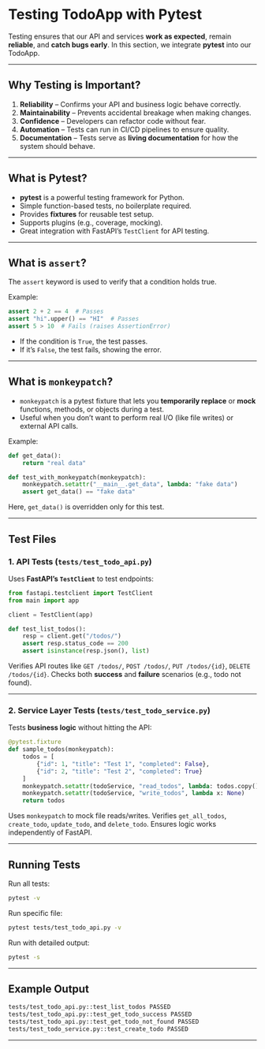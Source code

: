 # Testing TodoApp with Pytest

Testing ensures that our API and services **work as expected**, remain **reliable**, and **catch bugs early**. In this section, we integrate **pytest** into our TodoApp.

---

## Why Testing is Important?

1. **Reliability** – Confirms your API and business logic behave correctly.
2. **Maintainability** – Prevents accidental breakage when making changes.
3. **Confidence** – Developers can refactor code without fear.
4. **Automation** – Tests can run in CI/CD pipelines to ensure quality.
5. **Documentation** – Tests serve as **living documentation** for how the system should behave.

---

## What is Pytest?

* **pytest** is a powerful testing framework for Python.
* Simple function-based tests, no boilerplate required.
* Provides **fixtures** for reusable test setup.
* Supports plugins (e.g., coverage, mocking).
* Great integration with FastAPI’s `TestClient` for API testing.

---

## What is `assert`?

The `assert` keyword is used to verify that a condition holds true.

Example:

```python
assert 2 + 2 == 4  # Passes
assert "hi".upper() == "HI"  # Passes
assert 5 > 10  # Fails (raises AssertionError)
```

* If the condition is `True`, the test passes.
* If it’s `False`, the test fails, showing the error.

---

## What is `monkeypatch`?

* `monkeypatch` is a pytest fixture that lets you **temporarily replace** or **mock** functions, methods, or objects during a test.
* Useful when you don’t want to perform real I/O (like file writes) or external API calls.

Example:

```python
def get_data():
    return "real data"

def test_with_monkeypatch(monkeypatch):
    monkeypatch.setattr("__main__.get_data", lambda: "fake data")
    assert get_data() == "fake data"
```

Here, `get_data()` is overridden only for this test.

---

## Test Files

### 1. API Tests (`tests/test_todo_api.py`)

Uses **FastAPI’s `TestClient`** to test endpoints:

```python
from fastapi.testclient import TestClient
from main import app

client = TestClient(app)

def test_list_todos():
    resp = client.get("/todos/")
    assert resp.status_code == 200
    assert isinstance(resp.json(), list)
```

Verifies API routes like `GET /todos/`, `POST /todos/`, `PUT /todos/{id}`, `DELETE /todos/{id}`.
Checks both **success** and **failure** scenarios (e.g., todo not found).

---

### 2. Service Layer Tests (`tests/test_todo_service.py`)

Tests **business logic** without hitting the API:

```python
@pytest.fixture
def sample_todos(monkeypatch):
    todos = [
        {"id": 1, "title": "Test 1", "completed": False},
        {"id": 2, "title": "Test 2", "completed": True}
    ]
    monkeypatch.setattr(todoService, "read_todos", lambda: todos.copy())
    monkeypatch.setattr(todoService, "write_todos", lambda x: None)
    return todos
```

Uses `monkeypatch` to mock file reads/writes.
Verifies `get_all_todos`, `create_todo`, `update_todo`, and `delete_todo`.
Ensures logic works independently of FastAPI.

---

## Running Tests

Run all tests:

```bash
pytest -v
```

Run specific file:

```bash
pytest tests/test_todo_api.py -v
```

Run with detailed output:

```bash
pytest -s
```

---

## Example Output

```bash
tests/test_todo_api.py::test_list_todos PASSED
tests/test_todo_api.py::test_get_todo_success PASSED
tests/test_todo_api.py::test_get_todo_not_found PASSED
tests/test_todo_service.py::test_create_todo PASSED
```

---